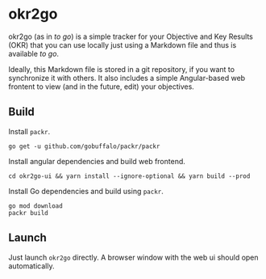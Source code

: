 # okr2go

okr2go (as in *to go*)  is a simple tracker for your Objective and Key Results (OKR) that you can use locally just using a Markdown file and thus is available *to go*.

Ideally, this Markdown file is stored in a git repository, if you want to synchronize it with others. It also includes a simple Angular-based web frontent to view (and in the future, edit) your objectives.

## Build

Install `packr`.

```
go get -u github.com/gobuffalo/packr/packr
```

Install angular dependencies and build web frontend.

```
cd okr2go-ui && yarn install --ignore-optional && yarn build --prod
```

Install Go dependencies and build using `packr`.

```
go mod download
packr build
```

## Launch

Just launch `okr2go` directly. A browser window with the web ui should open automatically.
